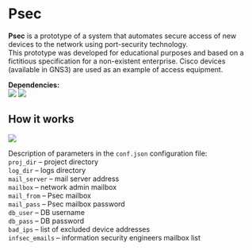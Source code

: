 # Psec 
**Psec** is a prototype of a system that automates secure access of new devices to the network using port-security technology.  
This prototype was developed for educational purposes and based on a fictitious specification for a non-existent enterprise. Cisco devices (available in GNS3) are used as an example of access equipment.  

**Dependencies:**  
![](https://img.shields.io/badge/python-3.7.14-blue) ![](https://img.shields.io/badge/netmiko-3.3.3-blue)

## How it works
![](psec.svg)

Description of parameters in the `conf.json` configuration file:  
`proj_dir` – project directory  
`log_dir` – logs directory  
`mail_server` – mail server address  
`mailbox` – network admin mailbox  
`mail_from` – Psec mailbox  
`mail_pass` – Psec mailbox password  
`db_user` – DB username   
`db_pass` – DB password  
`bad_ips` – list of excluded device addresses  
`infsec_emails` – information security engineers mailbox list
